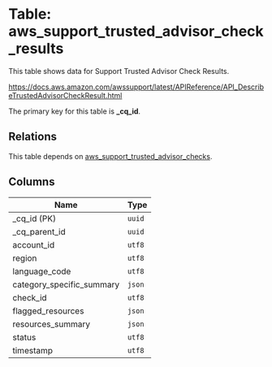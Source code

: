 # Table: aws_support_trusted_advisor_check_results

This table shows data for Support Trusted Advisor Check Results.

https://docs.aws.amazon.com/awssupport/latest/APIReference/API_DescribeTrustedAdvisorCheckResult.html

The primary key for this table is **_cq_id**.

## Relations

This table depends on [aws_support_trusted_advisor_checks](aws_support_trusted_advisor_checks.md).

## Columns

| Name          | Type          |
| ------------- | ------------- |
|_cq_id (PK)|`uuid`|
|_cq_parent_id|`uuid`|
|account_id|`utf8`|
|region|`utf8`|
|language_code|`utf8`|
|category_specific_summary|`json`|
|check_id|`utf8`|
|flagged_resources|`json`|
|resources_summary|`json`|
|status|`utf8`|
|timestamp|`utf8`|